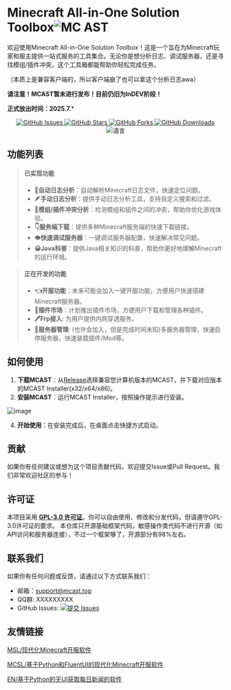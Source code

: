 # Minecraft All-in-One Solution Toolbox![MC AST](https://img.shields.io/badge/MC-AST-black?logoColor=orange&colorA=black&colorB=orange)

欢迎使用Minecraft All-in-One Solution Toolbox！这是一个旨在为Minecraft玩家和服主提供一站式服务的工具集合。无论你是想分析日志、调试服务器，还是寻找模组/插件冲突，这个工具箱都能帮助你轻松完成任务。

（本质上是兼容客户端的，所以客户端崩了也可以拿这个分析日志awa）

**请注意！MCAST暂未进行发布！目前仍旧为InDEV阶段！**

**正式放出时间：2025.7.***

<p align="center">
  <a href="https://github.com/FanYaRou/MCAST/issues">
    <img src="https://img.shields.io/github/issues/FanYaRou/MCAST" alt="GitHub Issues">
  </a>
  <a href="https://github.com/FanYaRou/MCAST/stargazers">
    <img src="https://img.shields.io/github/stars/FanYaRou/MCAST" alt="GitHub Stars">
  </a>
  <a href="https://github.com/FanYaRou/MCAST/network/members">
    <img src="https://img.shields.io/github/forks/FanYaRou/MCAST" alt="GitHub Forks">
  </a>
  <a href="https://github.com/FanYaRou/MCAST/releases">
    <img src="https://img.shields.io/github/downloads/FanYaRou/MCAST/total" alt="GitHub Downloads">
  </a>
  <img src="https://img.shields.io/badge/语言-简体中文-blue" alt="语言">
</p>

## 功能列表

> #### 已实现功能
>- **📕自动日志分析**：自动解析Minecraft日志文件，快速定位问题。
>- **🪶手动日志分析**：提供手动日志分析工具，支持自定义搜索和过滤。
>- **🦾模组/插件冲突分析**：检测模组和插件之间的冲突，帮助你优化游戏体验。
>- **👇服务端下载**：提供多种Minecraft服务端的快速下载链接。
>- **👁快速调试服务器**：一键调试服务器配置，快速解决常见问题。
>- **😀Java科普**：提供Java相关知识的科普，帮助你更好地理解Minecraft的运行环境。

> #### 正在开发的功能
>- **👈开服功能**：未来可能会加入一键开服功能，方便用户快速搭建Minecraft服务器。
>- **🐂插件市场**：计划推出插件市场，方便用户下载和管理各种插件。
>- **🖊Frp接入**: 为用户提供内网穿透服务。
>- **🙅‍服务器管理**: (也许会加入，但是完成时间未知)多服务器管理，快速启停服务器，快速装载插件/Mod等。

## 如何使用

1. **下载MCAST**：从[Release](https://github.com/IPlayForPlayer/MCAST/releases)选择兼容您计算机版本的MCAST，并下载对应版本的MCAST Installer(x32/x64/x86)。
2. **安装MCAST**：运行MCAST Installer，按照操作提示进行安装。
   
![image](https://github.com/user-attachments/assets/a13674c9-477d-4c61-b06a-209b402edf1e)

4. **开始使用**：在安装完成后，在桌面点击快捷方式启动。

## 贡献

如果你有任何建议或想为这个项目贡献代码，欢迎提交Issue或Pull Request。我们非常欢迎社区的参与！

## 许可证

本项目采用 **[GPL-3.0 许可证](LICENSE)**。你可以自由使用、修改和分发代码，但请遵守GPL-3.0许可证的要求。
本仓库只开源基础框架代码，敏感操作类代码不进行开源（如API访问和服务器连接），不过一个框架够了，开源部分有98%左右。

## 联系我们

如果你有任何问题或反馈，请通过以下方式联系我们：

- 邮箱：support@mcast.top
- QQ群: XXXXXXXXX
- GitHub Issues: [![提交 Issues](https://img.shields.io/badge/提交-Issues-gray?logoColor=white&colorA=gray&colorB=blue)](https://github.com/FanYaRou/MCAST/issues/new/choose)

## 友情链接

[MSL/现代化Minecraft开服软件](https://github.com/MSLTeam/MSL)

[MCSL/基于Python和FluentUI的现代化Minecraft开服软件](https://github.com/MCSLTeam/MCSL2)

[EN/基于Python的无UI获取每日新闻的软件](https://github.com/FanYaRou/EverydayNews)
